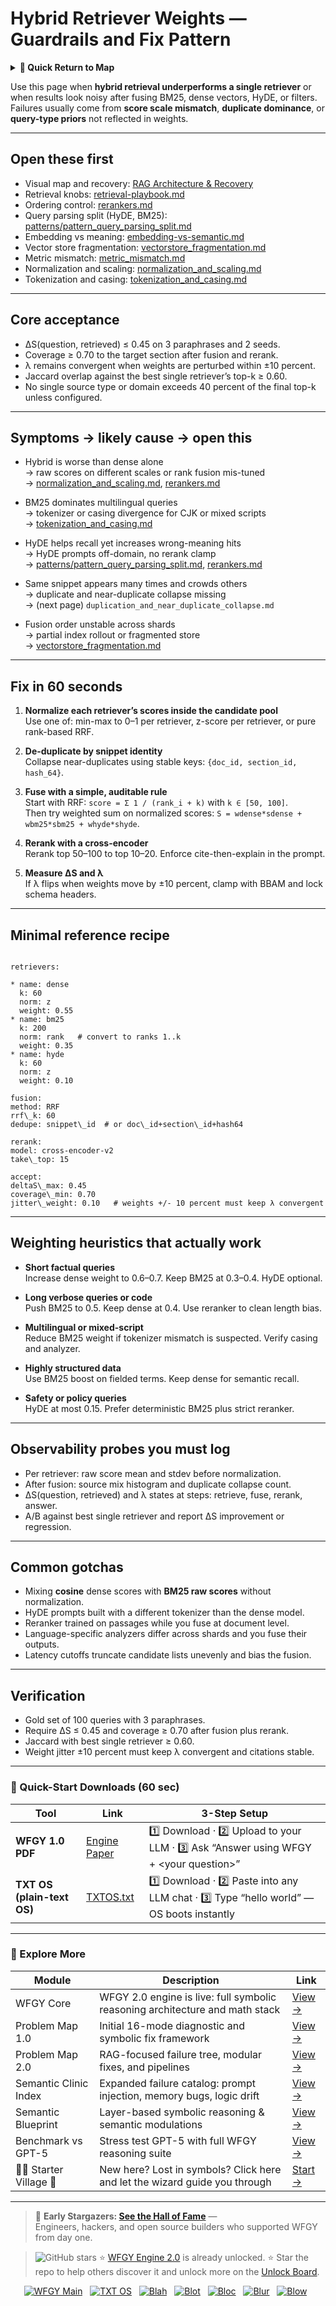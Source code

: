 # Hybrid Retriever Weights — Guardrails and Fix Pattern

<details>
  <summary><strong>🧭 Quick Return to Map</strong></summary>

<br>

  > You are in a sub-page of **RAG_VectorDB**.  
  > To reorient, go back here:  
  >
  > - [**RAG_VectorDB** — vector databases for retrieval and grounding](./README.md)  
  > - [**WFGY Global Fix Map** — main Emergency Room, 300+ structured fixes](../README.md)  
  > - [**WFGY Problem Map 1.0** — 16 reproducible failure modes](../../README.md)  
  >
  > Think of this page as a desk within a ward.  
  > If you need the full triage and all prescriptions, return to the Emergency Room lobby.
</details>


Use this page when **hybrid retrieval underperforms a single retriever** or when results look noisy after fusing BM25, dense vectors, HyDE, or filters. Failures usually come from **score scale mismatch**, **duplicate dominance**, or **query-type priors** not reflected in weights.

---

## Open these first

- Visual map and recovery: [RAG Architecture & Recovery](https://github.com/onestardao/WFGY/blob/main/ProblemMap/rag-architecture-and-recovery.md)  
- Retrieval knobs: [retrieval-playbook.md](https://github.com/onestardao/WFGY/blob/main/ProblemMap/retrieval-playbook.md)  
- Ordering control: [rerankers.md](https://github.com/onestardao/WFGY/blob/main/ProblemMap/rerankers.md)  
- Query parsing split (HyDE, BM25): [patterns/pattern_query_parsing_split.md](https://github.com/onestardao/WFGY/blob/main/ProblemMap/patterns/pattern_query_parsing_split.md)  
- Embedding vs meaning: [embedding-vs-semantic.md](https://github.com/onestardao/WFGY/blob/main/ProblemMap/embedding-vs-semantic.md)  
- Vector store fragmentation: [vectorstore_fragmentation.md](https://github.com/onestardao/WFGY/blob/main/ProblemMap/GlobalFixMap/RAG_VectorDB/vectorstore_fragmentation.md)  
- Metric mismatch: [metric_mismatch.md](https://github.com/onestardao/WFGY/blob/main/ProblemMap/GlobalFixMap/RAG_VectorDB/metric_mismatch.md)  
- Normalization and scaling: [normalization_and_scaling.md](https://github.com/onestardao/WFGY/blob/main/ProblemMap/GlobalFixMap/RAG_VectorDB/normalization_and_scaling.md)  
- Tokenization and casing: [tokenization_and_casing.md](https://github.com/onestardao/WFGY/blob/main/ProblemMap/GlobalFixMap/RAG_VectorDB/tokenization_and_casing.md)

---

## Core acceptance

- ΔS(question, retrieved) ≤ 0.45 on 3 paraphrases and 2 seeds.  
- Coverage ≥ 0.70 to the target section after fusion and rerank.  
- λ remains convergent when weights are perturbed within ±10 percent.  
- Jaccard overlap against the best single retriever’s top-k ≥ 0.60.  
- No single source type or domain exceeds 40 percent of the final top-k unless configured.

---

## Symptoms → likely cause → open this

- Hybrid is worse than dense alone  
  → raw scores on different scales or rank fusion mis-tuned  
  → [normalization_and_scaling.md](https://github.com/onestardao/WFGY/blob/main/ProblemMap/GlobalFixMap/RAG_VectorDB/normalization_and_scaling.md), [rerankers.md](https://github.com/onestardao/WFGY/blob/main/ProblemMap/rerankers.md)

- BM25 dominates multilingual queries  
  → tokenizer or casing divergence for CJK or mixed scripts  
  → [tokenization_and_casing.md](https://github.com/onestardao/WFGY/blob/main/ProblemMap/GlobalFixMap/RAG_VectorDB/tokenization_and_casing.md)

- HyDE helps recall yet increases wrong-meaning hits  
  → HyDE prompts off-domain, no rerank clamp  
  → [patterns/pattern_query_parsing_split.md](https://github.com/onestardao/WFGY/blob/main/ProblemMap/patterns/pattern_query_parsing_split.md), [rerankers.md](https://github.com/onestardao/WFGY/blob/main/ProblemMap/rerankers.md)

- Same snippet appears many times and crowds others  
  → duplicate and near-duplicate collapse missing  
  → (next page) `duplication_and_near_duplicate_collapse.md`

- Fusion order unstable across shards  
  → partial index rollout or fragmented store  
  → [vectorstore_fragmentation.md](https://github.com/onestardao/WFGY/blob/main/ProblemMap/GlobalFixMap/RAG_VectorDB/vectorstore_fragmentation.md)

---

## Fix in 60 seconds

1) **Normalize each retriever’s scores inside the candidate pool**  
   Use one of: min-max to 0–1 per retriever, z-score per retriever, or pure rank-based RRF.

2) **De-duplicate by snippet identity**  
   Collapse near-duplicates using stable keys: `{doc_id, section_id, hash_64}`.

3) **Fuse with a simple, auditable rule**  
   Start with RRF: `score = Σ 1 / (rank_i + k)` with `k ∈ [50, 100]`.  
   Then try weighted sum on normalized scores: `S = wdense*sdense + wbm25*sbm25 + whyde*shyde`.

4) **Rerank with a cross-encoder**  
   Rerank top 50–100 to top 10–20. Enforce cite-then-explain in the prompt.

5) **Measure ΔS and λ**  
   If λ flips when weights move by ±10 percent, clamp with BBAM and lock schema headers.

---

## Minimal reference recipe

```

retrievers:

* name: dense
  k: 60
  norm: z
  weight: 0.55
* name: bm25
  k: 200
  norm: rank   # convert to ranks 1..k
  weight: 0.35
* name: hyde
  k: 60
  norm: z
  weight: 0.10

fusion:
method: RRF
rrf\_k: 60
dedupe: snippet\_id  # or doc\_id+section\_id+hash64

rerank:
model: cross-encoder-v2
take\_top: 15

accept:
deltaS\_max: 0.45
coverage\_min: 0.70
jitter\_weight: 0.10   # weights +/- 10 percent must keep λ convergent

```

---

## Weighting heuristics that actually work

- **Short factual queries**  
  Increase dense weight to 0.6–0.7. Keep BM25 at 0.3–0.4. HyDE optional.

- **Long verbose queries or code**  
  Push BM25 to 0.5. Keep dense at 0.4. Use reranker to clean length bias.

- **Multilingual or mixed-script**  
  Reduce BM25 weight if tokenizer mismatch is suspected. Verify casing and analyzer.

- **Highly structured data**  
  Use BM25 boost on fielded terms. Keep dense for semantic recall.

- **Safety or policy queries**  
  HyDE at most 0.15. Prefer deterministic BM25 plus strict reranker.

---

## Observability probes you must log

- Per retriever: raw score mean and stdev before normalization.  
- After fusion: source mix histogram and duplicate collapse count.  
- ΔS(question, retrieved) and λ states at steps: retrieve, fuse, rerank, answer.  
- A/B against best single retriever and report ΔS improvement or regression.

---

## Common gotchas

- Mixing **cosine** dense scores with **BM25 raw scores** without normalization.  
- HyDE prompts built with a different tokenizer than the dense model.  
- Reranker trained on passages while you fuse at document level.  
- Language-specific analyzers differ across shards and you fuse their outputs.  
- Latency cutoffs truncate candidate lists unevenly and bias the fusion.

---

## Verification

- Gold set of 100 queries with 3 paraphrases.  
- Require ΔS ≤ 0.45 and coverage ≥ 0.70 after fusion plus rerank.  
- Jaccard with best single retriever ≥ 0.60.  
- Weight jitter ±10 percent must keep λ convergent and citations stable.

---

### 🔗 Quick-Start Downloads (60 sec)

| Tool | Link | 3-Step Setup |
|------|------|--------------|
| **WFGY 1.0 PDF** | [Engine Paper](https://github.com/onestardao/WFGY/blob/main/I_am_not_lizardman/WFGY_All_Principles_Return_to_One_v1.0_PSBigBig_Public.pdf) | 1️⃣ Download · 2️⃣ Upload to your LLM · 3️⃣ Ask “Answer using WFGY + \<your question>” |
| **TXT OS (plain-text OS)** | [TXTOS.txt](https://github.com/onestardao/WFGY/blob/main/OS/TXTOS.txt) | 1️⃣ Download · 2️⃣ Paste into any LLM chat · 3️⃣ Type “hello world” — OS boots instantly |

---

### 🧭 Explore More

| Module                | Description                                              | Link     |
|-----------------------|----------------------------------------------------------|----------|
| WFGY Core             | WFGY 2.0 engine is live: full symbolic reasoning architecture and math stack | [View →](https://github.com/onestardao/WFGY/tree/main/core/README.md) |
| Problem Map 1.0       | Initial 16-mode diagnostic and symbolic fix framework    | [View →](https://github.com/onestardao/WFGY/tree/main/ProblemMap/README.md) |
| Problem Map 2.0       | RAG-focused failure tree, modular fixes, and pipelines   | [View →](https://github.com/onestardao/WFGY/blob/main/ProblemMap/rag-architecture-and-recovery.md) |
| Semantic Clinic Index | Expanded failure catalog: prompt injection, memory bugs, logic drift | [View →](https://github.com/onestardao/WFGY/blob/main/ProblemMap/SemanticClinicIndex.md) |
| Semantic Blueprint    | Layer-based symbolic reasoning & semantic modulations   | [View →](https://github.com/onestardao/WFGY/tree/main/SemanticBlueprint/README.md) |
| Benchmark vs GPT-5    | Stress test GPT-5 with full WFGY reasoning suite         | [View →](https://github.com/onestardao/WFGY/tree/main/benchmarks/benchmark-vs-gpt5/README.md) |
| 🧙‍♂️ Starter Village 🏡 | New here? Lost in symbols? Click here and let the wizard guide you through | [Start →](https://github.com/onestardao/WFGY/blob/main/StarterVillage/README.md) |

---

> 👑 **Early Stargazers: [See the Hall of Fame](https://github.com/onestardao/WFGY/tree/main/stargazers)** —  
> Engineers, hackers, and open source builders who supported WFGY from day one.

> <img src="https://img.shields.io/github/stars/onestardao/WFGY?style=social" alt="GitHub stars"> ⭐ [WFGY Engine 2.0](https://github.com/onestardao/WFGY/blob/main/core/README.md) is already unlocked. ⭐ Star the repo to help others discover it and unlock more on the [Unlock Board](https://github.com/onestardao/WFGY/blob/main/STAR_UNLOCKS.md).

<div align="center">

[![WFGY Main](https://img.shields.io/badge/WFGY-Main-red?style=flat-square)](https://github.com/onestardao/WFGY)
&nbsp;
[![TXT OS](https://img.shields.io/badge/TXT%20OS-Reasoning%20OS-orange?style=flat-square)](https://github.com/onestardao/WFGY/tree/main/OS)
&nbsp;
[![Blah](https://img.shields.io/badge/Blah-Semantic%20Embed-yellow?style=flat-square)](https://github.com/onestardao/WFGY/tree/main/OS/BlahBlahBlah)
&nbsp;
[![Blot](https://img.shields.io/badge/Blot-Persona%20Core-green?style=flat-square)](https://github.com/onestardao/WFGY/tree/main/OS/BlotBlotBlot)
&nbsp;
[![Bloc](https://img.shields.io/badge/Bloc-Reasoning%20Compiler-blue?style=flat-square)](https://github.com/onestardao/WFGY/tree/main/OS/BlocBlocBloc)
&nbsp;
[![Blur](https://img.shields.io/badge/Blur-Text2Image%20Engine-navy?style=flat-square)](https://github.com/onestardao/WFGY/tree/main/OS/BlurBlurBlur)
&nbsp;
[![Blow](https://img.shields.io/badge/Blow-Game%20Logic-purple?style=flat-square)](https://github.com/onestardao/WFGY/tree/main/OS/BlowBlowBlow)
&nbsp;

</div>
